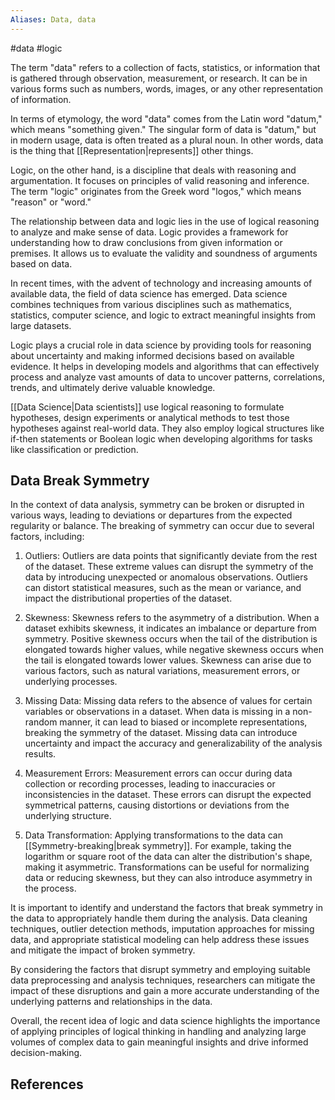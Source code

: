 ```yaml
---
Aliases: Data, data
---
```

#data #logic

The term "data" refers to a collection of facts, statistics, or information that is gathered through observation, measurement, or research. It can be in various forms such as numbers, words, images, or any other representation of information.

In terms of etymology, the word "data" comes from the Latin word "datum," which means "something given." The singular form of data is "datum," but in modern usage, data is often treated as a plural noun. In other words, data is the thing that [[Representation|represents]] other things.

Logic, on the other hand, is a discipline that deals with reasoning and argumentation. It focuses on principles of valid reasoning and inference. The term "logic" originates from the Greek word "logos," which means "reason" or "word."

The relationship between data and logic lies in the use of logical reasoning to analyze and make sense of data. Logic provides a framework for understanding how to draw conclusions from given information or premises. It allows us to evaluate the validity and soundness of arguments based on data.

In recent times, with the advent of technology and increasing amounts of available data, the field of data science has emerged. Data science combines techniques from various disciplines such as mathematics, statistics, computer science, and logic to extract meaningful insights from large datasets.

Logic plays a crucial role in data science by providing tools for reasoning about uncertainty and making informed decisions based on available evidence. It helps in developing models and algorithms that can effectively process and analyze vast amounts of data to uncover patterns, correlations, trends, and ultimately derive valuable knowledge.

[[Data Science|Data scientists]] use logical reasoning to formulate hypotheses, design experiments or analytical methods to test those hypotheses against real-world data. They also employ logical structures like if-then statements or Boolean logic when developing algorithms for tasks like classification or prediction.

## Data Break Symmetry

  
In the context of data analysis, symmetry can be broken or disrupted in various ways, leading to deviations or departures from the expected regularity or balance. The breaking of symmetry can occur due to several factors, including:

1. Outliers: Outliers are data points that significantly deviate from the rest of the dataset. These extreme values can disrupt the symmetry of the data by introducing unexpected or anomalous observations. Outliers can distort statistical measures, such as the mean or variance, and impact the distributional properties of the dataset.
    
2. Skewness: Skewness refers to the asymmetry of a distribution. When a dataset exhibits skewness, it indicates an imbalance or departure from symmetry. Positive skewness occurs when the tail of the distribution is elongated towards higher values, while negative skewness occurs when the tail is elongated towards lower values. Skewness can arise due to various factors, such as natural variations, measurement errors, or underlying processes.
    
3. Missing Data: Missing data refers to the absence of values for certain variables or observations in a dataset. When data is missing in a non-random manner, it can lead to biased or incomplete representations, breaking the symmetry of the dataset. Missing data can introduce uncertainty and impact the accuracy and generalizability of the analysis results.
    
4. Measurement Errors: Measurement errors can occur during data collection or recording processes, leading to inaccuracies or inconsistencies in the dataset. These errors can disrupt the expected symmetrical patterns, causing distortions or deviations from the underlying structure.
    
5. Data Transformation: Applying transformations to the data can [[Symmetry-breaking|break symmetry]]. For example, taking the logarithm or square root of the data can alter the distribution's shape, making it asymmetric. Transformations can be useful for normalizing data or reducing skewness, but they can also introduce asymmetry in the process.
    

It is important to identify and understand the factors that break symmetry in the data to appropriately handle them during the analysis. Data cleaning techniques, outlier detection methods, imputation approaches for missing data, and appropriate statistical modeling can help address these issues and mitigate the impact of broken symmetry.

By considering the factors that disrupt symmetry and employing suitable data preprocessing and analysis techniques, researchers can mitigate the impact of these disruptions and gain a more accurate understanding of the underlying patterns and relationships in the data.


Overall, the recent idea of logic and data science highlights the importance of applying principles of logical thinking in handling and analyzing large volumes of complex data to gain meaningful insights and drive informed decision-making.

## References

